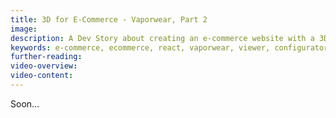```yaml
---
title: 3D for E-Commerce - Vaporwear, Part 2
image:
description: A Dev Story about creating an e-commerce website with a 3D viewer/configurator built into the design.
keywords: e-commerce, ecommerce, react, vaporwear, viewer, configurator
further-reading:
video-overview:
video-content:
---
```


Soon...
